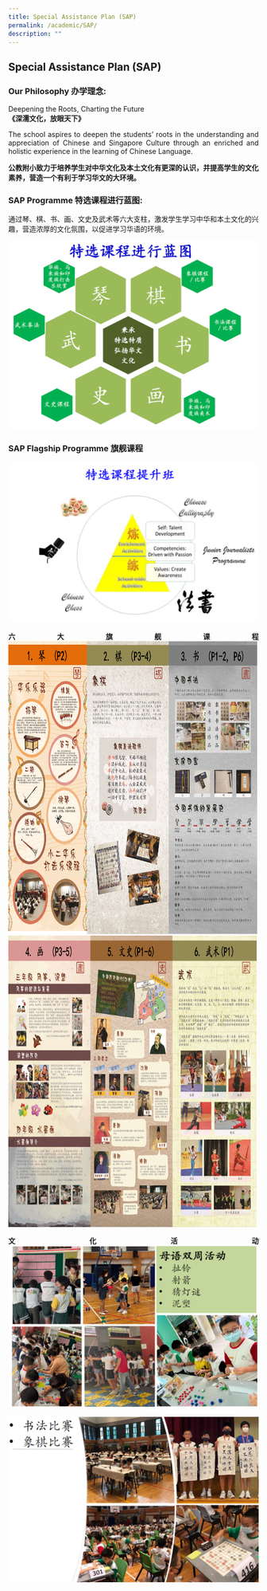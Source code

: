 ```yaml
---
title: Special Assistance Plan (SAP)
permalink: /academic/SAP/
description: ""
---
```

## Special Assistance Plan (SAP)
### Our Philosophy 办学理念:

<style>
p {text-align: justify;}
</style>
Deepening the Roots, Charting the Future  
**《深濡文化，放眼天下》**

The school aspires to deepen the students’ roots in the understanding and appreciation of Chinese and Singapore Culture through an enriched and holistic experience in the learning of Chinese Language.

**公教附小致力于培养学生对中华文化及本土文化有更深的认识，并提高学生的文化素养，营造一个有利于学习华文的大环境。**

    
### SAP Programme 特选课程进行蓝图:

通过琴、棋、书、画、文史及武术等六大支柱，激发学生学习中华和本土文化的兴趣，营造浓厚的文化氛围，以促进学习华语的环境。

![SAP Flagship Programme 旗舰课程](/images/Primary/SAP/SAP%20Flagship%20Programme%20旗舰课程%201.png)
### SAP Flagship Programme 旗舰课程
![SAP Flagship Programme 旗舰课程 2](/images/Primary/SAP/SAP%20Flagship%20Programme%20旗舰课程%202.png)


**六大旗舰课程**
![六大旗舰课程 1](/images/Primary/SAP/六大旗舰课程%201.png)![六大旗舰课程 2](/images/Primary/SAP/六大旗舰课程%202.png)

**文化活动**
![文化活动](/images/Primary/SAP/文化活动.png)

![文化活动 2](/images/Primary/SAP/文化活动%202.png)
